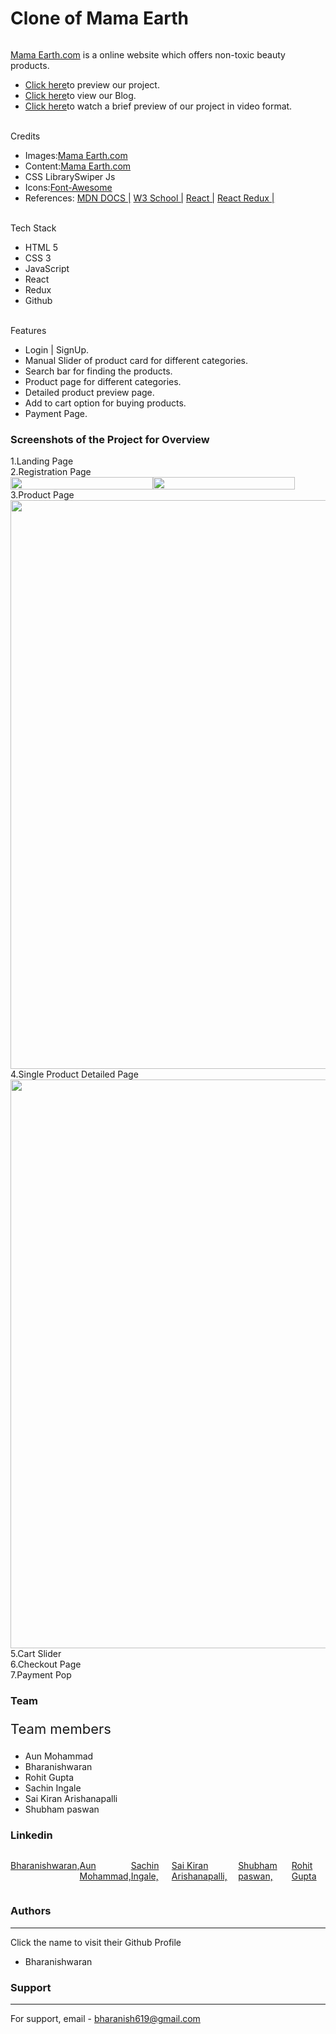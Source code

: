 <h1>Clone of Mama Earth</h1>
    <img src="https://cdn-images-1.medium.com/max/1040/1*StPsEPuvTr08P69H4XpX-w.png" alt="">
    <p><a href="https://mamaearth.in/">Mama Earth.com</a> is a online website which offers non-toxic beauty products.</p>
    <ul>
        <li><a href="https://clone-mamaearth.netlify.app/">Click here</a><span>to preview our project.</span></li>
        <li><a href="https://medium.com/@rg15697/a-new-experience-with-cloning-of-mamaearth-website-fbffb55767aa">Click here</a><span>to view our Blog.</span></li>
        <li><a href="">Click here</a><span>to watch a brief preview of our project in video format.</span></li>
    </ul>
<!--     <img src="https://cdn.shopify.com/s/files/1/0057/8938/4802/files/Boat-Logo_200x_200x_f9c79bf9-9c9a-477d-ab6a-7c889a1f2f70_170x.png?v=1646731229" alt=""> -->
    <br>
    <label for="">Credits</label>
    <ul>
        <li><span>Images:</span><a href="https://mamaearth.in/">Mama Earth.com</a></li>
        <li><span>Content:</span><a href="https://mamaearth.in/">Mama Earth.com</a></li>
        <li><span>CSS Library</span><a href=""></a>Swiper Js</li>
        <li><span>Icons:</span><a href="">Font-Awesome</a></li>
        <li style="display:flex,"><span>References:</span>
           <a href="">MDN DOCS |</a>
           <a href="">W3 School |</a>
           <a href="">React |</a>
           <a href="">React Redux |</a>
        </li>
    </ul>
    <br>
    <label for="">Tech Stack</label>
    <ul>
        <li>HTML 5</li>
        <li>CSS 3</li>
        <li>JavaScript</li>
        <li>React</li>
        <li>Redux</>
        <li>Github</li>
    </ul>
    <br>
    <label for="">Features</label>
     <ul>
         <li>Login | SignUp.</li>
         <li>Manual Slider of product card for different categories.</li>
         <li>Search bar for finding the products.</li>
         <li>Product page for different categories.</li>
         <li>Detailed product preview page.</li>
         <li>Add to cart option for buying products.</li>
         <li>Payment Page.</li>
     </ul>
     <h3>Screenshots of the Project for Overview</h3>
      <label for="">1.Landing Page</label><br>
      <img src="https://miro.medium.com/max/1400/1*Se-ve1tgHsIgzcGLTZDA6A.png" alt=""><br>
      <label for="">2.Registration Page</label><br>
     <div style="display: flex; width: 455px;">
        <img width="100%" src="https://miro.medium.com/max/806/1*M3GpWocniCwofufir6H7sQ.jpeg" alt="">
        <img width="100%" src="https://miro.medium.com/max/812/1*pS7KUMrcNd3uTxWnDkoo2Q.jpeg" alt="">
     </div>
      <label for="">3.Product Page</label><br>
      <img width="910px" src="https://miro.medium.com/max/1400/1*X3OFqt6EzfafCsyyQ0X9Ig.png" alt=""><br>
      <label for="">4.Single Product Detailed Page</label><br>
      <img width="910px" src="https://miro.medium.com/max/1400/1*_zjgw-ZYS1E4ueykOKIp-A.png" alt=""><br>
      <label for="">5.Cart Slider</label><br>
      <img src="https://miro.medium.com/max/1400/1*3hYuhVUuLY3EAKSRPOuKmw.jpeg" alt=""><br>
      <label for="">6.Checkout Page</label><br>
      <img src="https://miro.medium.com/max/1400/1*nXYKH_SBtjfqLrlMd1XZLw.png" alt=""><br>
      <label for="">7.Payment Pop</label><br>
      <img src="https://miro.medium.com/max/1400/1*hrMlRn9cSEjtFplD_G2xLw.jpeg" alt="">
      <h3>Team</h3>
      <p style="font-size: 22px;">Team members</p>
      <ul>
          <li>Aun Mohammad</li>
          <li>Bharanishwaran</li>
          <li>Rohit Gupta</li>
          <li>Sachin Ingale</li>
          <li>Sai Kiran Arishanapalli</li>
          <li>Shubham paswan</li>
      </ul>
      <h3>Linkedin</h3>
      <img src="https://camo.githubusercontent.com/10fcc3fc61bbf146537c4f6f5a59a340bd9d030a583f74cce7123bb1faba08b0/68747470733a2f2f696d672e736869656c64732e696f2f62616467652f6c696e6b6564696e2d3041363643323f7374796c653d666f722d7468652d6261646765266c6f676f3d6c696e6b6564696e266c6f676f436f6c6f723d7768697465" alt="">
      <div style="display: flex;">
          <a href="https://www.linkedin.com/in/bharanishwaran-m/"><p>Bharanishwaran,</p></a>
          <a href="https://www.linkedin.com/in/aunm/"><p>Aun Mohammad,</p></a>
          <a href="https://www.linkedin.com/in/sachin98/"><p>Sachin Ingale,</p></a>
          <a href="https://www.linkedin.com/in/sai-kiran-arishanapalli-1b7062190/"><p>Sai Kiran Arishanapalli,</p></a>
          <a href="https://www.linkedin.com/in/shubham-paswan-1aa2ba237/"><p>Shubham paswan,</p></a>
          <a href="https://www.linkedin.com/in/rg15697/"><p>Rohit Gupta</p></a>
      </div>
      <h3>Authors</h3>
      <hr>
      <p>Click the name to visit their Github Profile</p>
      <ul>
          <li><a href="https://github.com/Bharani619"></a><p>Bharanishwaran</p></li>
      </ul>
      <h3>Support</h3>
      <hr>
      For support, email - <a href="">bharanish619@gmail.com</a> 
     
